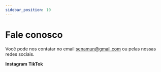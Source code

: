 ```yaml
---
sidebar_position: 10
---
```


# Fale conosco
Você pode nos contatar no email senamun@gmail.com ou pelas nossas redes sociais.

**Instagram**
**TikTok**

